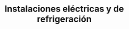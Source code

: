 ---
title: Instalaciones eléctricas y de refrigeración
description: Manual de Organización de Centros de Cómputo
---